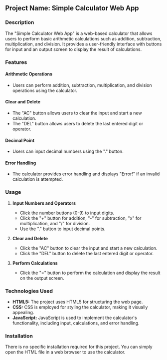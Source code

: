 ## Project Name: Simple Calculator Web App

### Description
The "Simple Calculator Web App" is a web-based calculator that allows users to perform basic arithmetic calculations such as addition, subtraction, multiplication, and division. It provides a user-friendly interface with buttons for input and an output screen to display the result of calculations.

### Features

#### Arithmetic Operations
- Users can perform addition, subtraction, multiplication, and division operations using the calculator.

#### Clear and Delete
- The "AC" button allows users to clear the input and start a new calculation.
- The "DEL" button allows users to delete the last entered digit or operator.

#### Decimal Point
- Users can input decimal numbers using the "." button.

#### Error Handling
- The calculator provides error handling and displays "Error!" if an invalid calculation is attempted.

### Usage
1. **Input Numbers and Operators**
   - Click the number buttons (0-9) to input digits.
   - Click the "+" button for addition, "-" for subtraction, "x" for multiplication, and "/" for division.
   - Use the "." button to input decimal points.

2. **Clear and Delete**
   - Click the "AC" button to clear the input and start a new calculation.
   - Click the "DEL" button to delete the last entered digit or operator.

3. **Perform Calculations**
   - Click the "=" button to perform the calculation and display the result on the output screen.

### Technologies Used
- **HTML5:** The project uses HTML5 for structuring the web page.
- **CSS:** CSS is employed for styling the calculator, making it visually appealing.
- **JavaScript:** JavaScript is used to implement the calculator's functionality, including input, calculations, and error handling.

### Installation
There is no specific installation required for this project. You can simply open the HTML file in a web browser to use the calculator.


